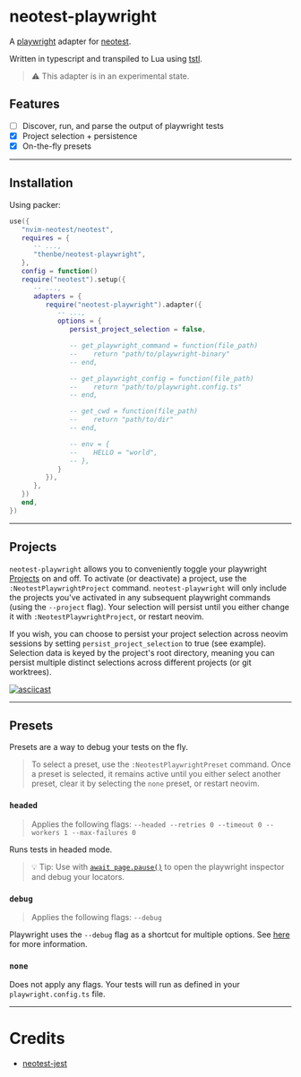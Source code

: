 # neotest-playwright

A [playwright](https://playwright.dev/) adapter for [neotest](https://github.com/nvim-neotest/neotest).

Written in typescript and transpiled to Lua using [tstl](https://github.com/TypeScriptToLua/TypeScriptToLua).

> ⚠️ This adapter is in an experimental state.

## Features

- [ ] Discover, run, and parse the output of playwright tests
- [x] Project selection + persistence
- [x] On-the-fly presets

---

## Installation

Using packer:

```lua
use({
   "nvim-neotest/neotest",
   requires = {
      -- ...,
      "thenbe/neotest-playwright",
   },
   config = function()
   require("neotest").setup({
      -- ...,
      adapters = {
         require("neotest-playwright").adapter({
            -- ...,
            options = {
               persist_project_selection = false,

               -- get_playwright_command = function(file_path)
               --    return "path/to/playwright-binary"
               -- end,

               -- get_playwright_config = function(file_path)
               --    return "path/to/playwright.config.ts"
               -- end,

               -- get_cwd = function(file_path)
               --    return "path/to/dir"
               -- end,

               -- env = {
               --    HELLO = "world",
               -- },
            }
         }),
      },
   })
   end,
})
```

---

## Projects

`neotest-playwright` allows you to conveniently toggle your playwright [Projects](https://playwright.dev/docs/test-advanced#projects) on and off. To activate (or deactivate) a project, use the `:NeotestPlaywrightProject` command. `neotest-playwright` will only include the projects you've activated in any subsequent playwright commands (using the `--project` flag). Your selection will persist until you either change it with `:NeotestPlaywrightProject`, or restart neovim.

If you wish, you can choose to persist your project selection across neovim sessions by setting `persist_project_selection` to true (see example). Selection data is keyed by the project's root directory, meaning you can persist multiple distinct selections across different projects (or git worktrees).

[![asciicast](https://asciinema.org/a/558555.svg)](https://asciinema.org/a/558555)

---

## Presets

Presets are a way to debug your tests on the fly.

> To select a preset, use the `:NeotestPlaywrightPreset` command. Once a preset is selected, it remains active until you either select another preset, clear it by selecting the `none` preset, or restart neovim.

### `headed`

> Applies the following flags: `--headed --retries 0 --timeout 0 --workers 1 --max-failures 0`

Runs tests in headed mode.

> 💡 Tip: Use with [`await page.pause()`](https://playwright.dev/docs/api/class-page#page-pause) to open the playwright inspector and debug your locators.

### `debug`

> Applies the following flags: `--debug`

Playwright uses the `--debug` flag as a shortcut for multiple options. See [here](https://playwright.dev/docs/test-cli#reference) for more information.

### `none`

Does not apply any flags. Your tests will run as defined in your `playwright.config.ts` file.

---

# Credits

- [neotest-jest](https://github.com/haydenmeade/neotest-jest)
